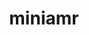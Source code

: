 ---
title: "miniamr"
layout: cache
categories: [package, v0.20.0]
meta: {"versions": ["1.6.6"], "compilers": ["gcc@=7.3.1"], "oss": ["amzn2"], "platforms": ["linux"], "targets": ["aarch64", "neoverse_n1", "x86_64_v3"], "stacks": ["aws-ahug", "aws-ahug-aarch64", "root"], "num_specs": 3, "num_specs_by_stack": {"aws-ahug-aarch64": 2, "root": 3, "aws-ahug": 1}}
spec_details: [{"hash": "qsbgqaawdizizacmdnzzerqrbf3qbkhx", "compiler": "gcc@=7.3.1", "versions": ["1.6.6"], "os": "amzn2", "platform": "linux", "target": "aarch64", "variants": ["build_system=makefile"], "stacks": ["aws-ahug-aarch64", "root"], "size": "-", "tarball": "https://binaries.spack.io/releases/v0.20.0/build_cache/linux-amzn2-aarch64/gcc-7.3.1/miniamr-1.6.6/linux-amzn2-aarch64-gcc-7.3.1-miniamr-1.6.6-qsbgqaawdizizacmdnzzerqrbf3qbkhx.spack"}, {"hash": "rqopzqw5yjiyf5dllwzvn2h7lhctjx6s", "compiler": "gcc@=7.3.1", "versions": ["1.6.6"], "os": "amzn2", "platform": "linux", "target": "neoverse_n1", "variants": ["build_system=makefile"], "stacks": ["aws-ahug-aarch64", "root"], "size": "-", "tarball": "https://binaries.spack.io/releases/v0.20.0/build_cache/linux-amzn2-neoverse_n1/gcc-7.3.1/miniamr-1.6.6/linux-amzn2-neoverse_n1-gcc-7.3.1-miniamr-1.6.6-rqopzqw5yjiyf5dllwzvn2h7lhctjx6s.spack"}, {"hash": "xbqhb5zradbsmgo4yyltmfr6aml3u3yg", "compiler": "gcc@=7.3.1", "versions": ["1.6.6"], "os": "amzn2", "platform": "linux", "target": "x86_64_v3", "variants": ["build_system=makefile"], "stacks": ["aws-ahug", "root"], "size": "-", "tarball": "https://binaries.spack.io/releases/v0.20.0/build_cache/linux-amzn2-x86_64_v3/gcc-7.3.1/miniamr-1.6.6/linux-amzn2-x86_64_v3-gcc-7.3.1-miniamr-1.6.6-xbqhb5zradbsmgo4yyltmfr6aml3u3yg.spack"}]
---